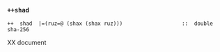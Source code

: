 ### `++shad`

    ++  shad  |=(ruz=@ (shax (shax ruz)))                   ::  double sha-256

XX document



